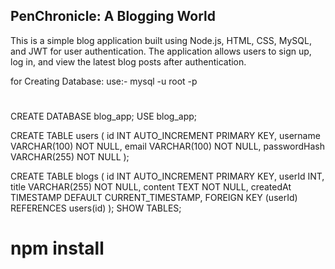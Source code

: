 ## PenChronicle: A Blogging World
This is a simple blog application built using Node.js, HTML, CSS,  MySQL, and JWT for user authentication. The application allows users to sign up, log in, and view the latest blog posts after authentication.


for Creating Database:
use:-      mysql -u root -p
#
CREATE DATABASE blog_app;
USE blog_app;

CREATE TABLE users (
    id INT AUTO_INCREMENT PRIMARY KEY,
    username VARCHAR(100) NOT NULL,
    email VARCHAR(100) NOT NULL,
    passwordHash VARCHAR(255) NOT NULL
);

CREATE TABLE blogs (
    id INT AUTO_INCREMENT PRIMARY KEY,
    userId INT,
    title VARCHAR(255) NOT NULL,
    content TEXT NOT NULL,
    createdAt TIMESTAMP DEFAULT CURRENT_TIMESTAMP,
    FOREIGN KEY (userId) REFERENCES users(id)
);
  SHOW TABLES;


# npm install 

